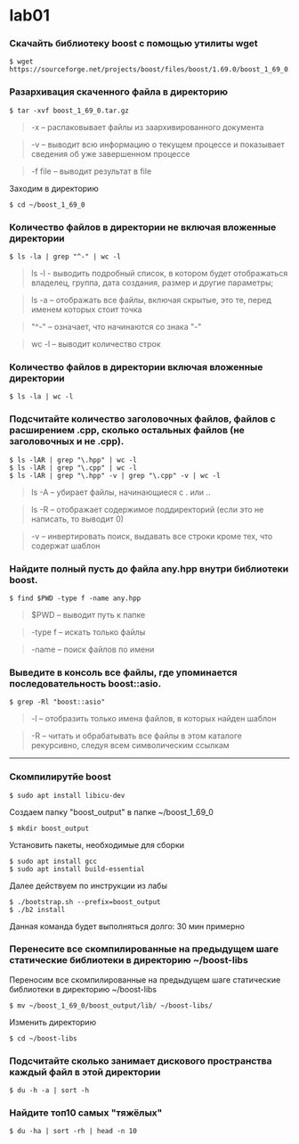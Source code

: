 # lab01

### Скачайть библиотеку boost с помощью утилиты wget

```
$ wget https://sourceforge.net/projects/boost/files/boost/1.69.0/boost_1_69_0.tar.gz
```

### Разархивация скаченного файла в директорию

```
$ tar -xvf boost_1_69_0.tar.gz
```

>-x – распаковывает файлы из заархивированного документа

>-v – выводит всю информацию о текущем процессе и показывает сведения об уже завершенном процессе

>-f file – выводит результат в file

Заходим в директорию 

```
$ cd ~/boost_1_69_0
```

### Количество файлов в директории не включая вложенные директории

```
$ ls -la | grep "^-" | wc -l
```

>ls -l - выводить подробный список, в котором будет отображаться владелец, группа, дата создания, размер и другие параметры;

>ls -a – отображать все файлы, включая скрытые, это те, перед именем которых стоит точка

>"^-" – означает, что начинаются со знака "-"

>wc -l – выводит количество строк

### Количество файлов в директории включая вложенные директории
```
$ ls -la | wc -l
```

### Подсчитайте количество заголовочных файлов, файлов с расширением .cpp, сколько остальных файлов (не заголовочных и не .cpp).

```
$ ls -lAR | grep "\.hpp" | wc -l
$ ls -lAR | grep "\.cpp" | wc -l
$ ls -lAR | grep "\.hpp" -v | grep "\.cpp" -v | wc -l
```

>ls -A – убирает файлы, начинающиеся с . или ..

>ls -R – отображает содержимое поддиректорий (если это не написать, то выводит 0)

>-v – инвертировать поиск, выдавать все строки кроме тех, что содержат шаблон

### Найдите полный пусть до файла any.hpp внутри библиотеки boost.

```
$ find $PWD -type f -name any.hpp
```

>$PWD – выводит путь к папке

>-type f – искать только файлы

>-name – поиск файлов по имени

### Выведите в консоль все файлы, где упоминается последовательность boost::asio.

```
$ grep -Rl "boost::asio"
```

>-l – отобразить только имена файлов, в которых найден шаблон

>-R – читать и обрабатывать все файлы в этом каталоге рекурсивно, следуя всем символическим ссылкам
___

### Скомпилирутйе boost

```
$ sudo apt install libicu-dev
```

Создаем папку "boost_output" в папке ~/boost_1_69_0

```
$ mkdir boost_output
```

Установить пакеты, необходимые для сборки

```
$ sudo apt install gcc
$ sudo apt install build-essential
```
Далее действуем по инструкции из лабы

```
$ ./bootstrap.sh --prefix=boost_output
$ ./b2 install
```

Данная команда будет выполняться долго: 30 мин примерно

### Перенесите все скомпилированные на предыдущем шаге статические библиотеки в директорию ~/boost-libs

Переносим все скомпилированные на предыдущем шаге статические библиотеки в директорию ~/boost-libs

```
$ mv ~/boost_1_69_0/boost_output/lib/ ~/boost-libs/
```

Изменить директорию

```
$ cd ~/boost-libs
```

### Подсчитайте сколько занимает дискового пространства каждый файл в этой директории

```
$ du -h -a | sort -h
```

### Найдите топ10 самых "тяжёлых"

```
$ du -ha | sort -rh | head -n 10
```
